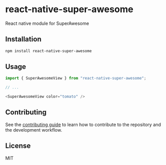 # react-native-super-awesome

React native module for SuperAwesome

## Installation

```sh
npm install react-native-super-awesome
```

## Usage

```js
import { SuperAwesomeView } from "react-native-super-awesome";

// ...

<SuperAwesomeView color="tomato" />
```

## Contributing

See the [contributing guide](CONTRIBUTING.md) to learn how to contribute to the repository and the development workflow.

## License

MIT
